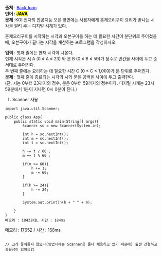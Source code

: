 **출처** : <a href="https://www.acmicpc.net/problem/2480" style="color: blue; text-decoration: underline;">BackJoon</a><br>
**언어 : <mark>JAVA**</mark><br>
**문제** :KOI 전자의 인공지능 오븐 앞면에는 사용자에게 훈제오리구이 요리가 끝나는 시각을 알려 주는 디지털 시계가 있다.<br>

훈제오리구이를 시작하는 시각과 오븐구이를 하는 데 필요한 시간이 분단위로 주어졌을 때, 오븐구이가 끝나는 시각을 계산하는 프로그램을 작성하시오.<br>

**입력** : 첫째 줄에는 현재 시각이 나온다. <br>현재 시각은 시 A (0 ≤ A ≤ 23) 와 분 B (0 ≤ B ≤ 59)가 정수로 빈칸을 사이에 두고 순서대로 주어진다.<br> 두 번째 줄에는 요리하는 데 필요한 시간 C (0 ≤ C ≤ 1,000)가 분 단위로 주어진다.<br>
**문제** : 첫째 줄에 종료되는 시각의 시와 분을 공백을 사이에 두고 출력한다.<br> (단, 시는 0부터 23까지의 정수, 분은 0부터 59까지의 정수이다. 디지털 시계는 23시 59분에서 1분이 지나면 0시 0분이 된다.)



1. Scanner 사용
```
import java.util.Scanner;

public class App{
	public static void main(String[] args){
		Scanner sc = new Scanner(System.in);
		
		int h = sc.nextInt();
		int m = sc.nextInt();
		int t = sc.nextInt();

		h += t / 60 ;
		m += t % 60 ;
		
		if(m >= 60){
			h += 1;
			m -= 60;
		}
		
		if(h >= 24){
			h -= 24;
		}

		System.out.println(h + " " + m);

	}
}
메모리 : 18432KB, 시간 : 184ms
```

메모리 : 17652	 / 시간 : 168ms
```

// 크게 줄어들지 않으나(방법자체는 Scanner를 둘다 채용하고 있기 때문에) 훨씬 간결하고 실용성이 있어보임
